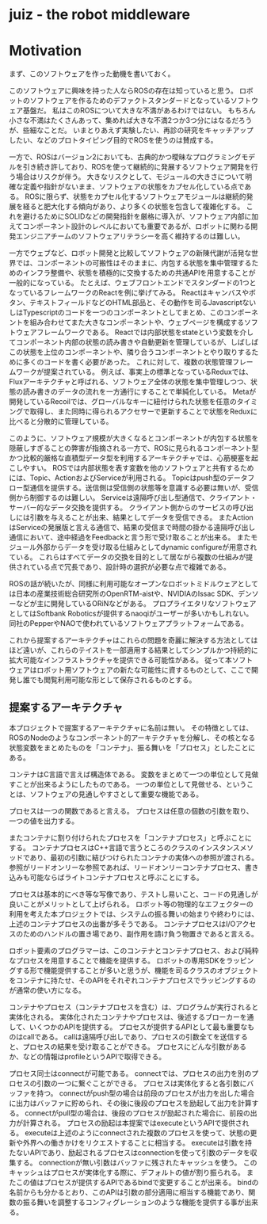 # juiz - the robot middleware

# Motivation

まず、このソフトウェアを作った動機を書いておく。

このソフトウェアに興味を持った人ならROSの存在は知っていると思う。
ロボットのソフトウェアを作るためのデファクトスタンダードとなっているソフトウェア基盤だ。
私はこのROSについて大きな不満があるわけではない。
もちろん小さな不満はたくさんあって、集めれば大きな不満2つか3つ分にはなるだろうが、些細なことだ。
いまとりあえず実験したい、再診の研究をキャッチアップしたい、などのプロトタイピング目的でROSを使うのは賛成する。

一方で、ROSはバージョン2においても、古典的かつ曖昧なプログラミングモデルを引き続き許しており、ROSを使って継続的に発展するソフトウェア開発を行う場合はリスクが伴う。
大きなリスクとして、モジュールの大きさについて明確な定義や指針がないまま、ソフトウェアの状態をカプセル化している点である。
ROSに限らず、状態をカプセル化するソフトウェアモジュールは継続的発展を経ると肥大化する傾向があり、より多くの状態を包含して複雑化する。
これを避けるためにSOLIDなどの開発指針を厳格に導入が、ソフトウェア内部に加えてコンポーネント設計のレベルにおいても重要であるが、ロボットに関わる開発エンジニアチームのソフトウェアリテラシーを高く維持するのは難しい。

一方でウェブなど、ロボット開発と比較してソフトウェアの新陳代謝が活発な世界では、コンポーネントの可搬性はそのままに、内包する状態を集中管理するためのインフラ整備や、状態を積極的に交換するための共通APIを用意することが一般的になっている。
たとえば、ウェブフロントエンドでスタンダードの1つとなっているフレームワークのReactを例に挙げてみる。
Reactはキャンバスやボタン、テキストフィールドなどのHTML部品と、その動作を司るJavascriptないしはTypescriptのコードを一つのコンポーネントとしてまとめ、このコンポーネントを組み合わせてまた大きなコンポーネントや、ウェブページを構成するソフトウェアフレームワークである。
Reactでは内部状態をstateという変数を介してコンポーネント内部の状態の読み書きや自動更新を管理しているが、しばしばこの状態を上位のコンポーネントや、隣り合うコンポーネントとやり取りするために多くのコードを書く必要があった。
これに対して、複数の状態管理フレームワークが提案されている。
例えば、事実上の標準となっているReduxでは、Fluxアーキテクチャと呼ばれる、ソフトウェア全体の状態を集中管理しつつ、状態の読み書きのデータの流れを一方通行にすることで単純化している。
Metaが開発しているRecoilでは、グローバルなキーに紐付けられた状態を任意のタイミングで取得し、また同時に得られるアクセサーで更新することで状態をReduxに比べると分散的に管理している。


このように、ソフトウェア規模が大きくなるとコンポーネントが内包する状態を隠蔽しすぎることの弊害が指摘される一方で、ROSに見られるコンポーネント型かつ比較的厳格な直積型データ型を利用するアーキテクチャでは、心筋梗塞を起こしやすい。
ROSでは内部状態を表す変数を他のソフトウェアと共有するためには、Topic、ActionおよびServiceが利用される。
Topicはpush型のデータフロー型通信を提供する。送信側は受信側の状態等を意識する必要は無いが、受信側から制御するのは難しい。
Serviceは遠隔呼び出し型通信で、クライアント・サーバー的なデータ交換を提供する。
クライアント側からのサービスの呼び出しには引数を与えることが出来、結果としてデータを受信できる。
またActionはServiceの発展版と言える通信で、結果の受信まで時間の掛かる遠隔呼び出し通信において、途中経過をFeedbackと言う形で受け取ることが出来る。
またモジュール外部からデータを受け取る仕組みとしてdynamic configureが用意されている。
これらはすべてデータの交換を目的として居ながら複数の仕組みが提供されている点で冗長であり、設計時の選択が必要な点で複雑である。

ROSの話が続いたが、同様に利用可能なオープンなロボットミドルウェアとしては日本の産業技術総合研究所のOpenRTM-aistや、NVIDIAのIssac SDK、デンソーなどが主に開発しているORiNなどがある。
プロプライエタリなソフトウェアとしてはSoftbank Roboticsが提供するnaoqiがユーザーが多いかもしれない。同社のPepperやNAOで使われているソフトウェアプラットフォームである。

これから提案するアーキテクチャはこれらの問題を奇麗に解決する方法としてはほど遠いが、これらのテイストを一部適用する結果としてシンプルかつ持続的に拡大可能なインフラストラクチャを提供できる可能性がある。
従って本ソフトウェアはロボット用ソフトウェアの新たな可能性に資するものとして、ここで開発し誰でも閲覧利用可能な形として保存されるものとする。



## 提案するアーキテクチャ

本プロジェクトで提案するアーキテクチャに名前は無い。
その特徴としては、ROSのNodeのようなコンポーネント的アーキテクチャを分解し、その核となる状態変数をまとめたものを「コンテナ」、振る舞いを「プロセス」としたことにある。

コンテナはC言語で言えば構造体である。
変数をまとめて一つの単位として見做すことが出来るようにしたものである。
一つの単位として見做せる、ということは、ソフトウェアの見通しやすさとして重要な機能である。

プロセスは一つの関数であると言える。
プロセスは任意の個数の引数を取り、一つの値を出力する。

またコンテナに割り付けられたプロセスを「コンテナプロセス」と呼ぶことにする。
コンテナプロセスはC++言語で言うところのクラスのインスタンスメソッドであり、最初の引数に結びつけられたコンテナの実体への参照が渡される。
参照がリードオンリーな参照であれば、リードオンリーコンテナプロセス、書き込みも可能ならばライトコンテナプロセスと呼ぶことにする。

プロセスは基本的にべき等な写像であり、テストし易いこと、コードの見通しが良いことがメリットとして上げられる。
ロボット等の物理的なエフェクターの利用を考えた本プロジェクトでは、システムの振る舞いの始まりや終わりには、上述のコンテナプロセスの出番が多そうである。
コンテナプロセスはI/Oアクセスのためのハンドルの置き場であり、副作用を請け負う物置きであると言える。

ロボット要素のプログラマーは、このコンテナとコンテナプロセス、および純粋なプロセスを用意することで機能を提供する。
ロボットの専用SDKをラッピングする形で機能提供することが多いと思うが、機能を司るクラスのオブジェクトをコンテナに持たせ、そのAPIをそれぞれコンテナプロセスでラッピングするのが通常の使い方になる。

コンテナやプロセス（コンテナプロセスを含む）は、プログラムが実行されると実体化される。
実体化されたコンテナやプロセスは、後述するブローカーを通して、いくつかのAPIを提供する。
プロセスが提供するAPIとして最も重要なものはcallである。
callは遠隔呼び出しであり、プロセスの引数全てを送信すると、プロセスの結果を受け取ることができる。
プロセスにどんな引数があるか、などの情報はprofileというAPIで取得できる。

プロセス同士はconnectが可能である。
connectでは、プロセスの出力を別のプロセスの引数の一つに繋ぐことができる。
プロセスは実体化すると各引数にバッファを持つ。
connectがpush型の場合は前段のプロセスが出力を出した場合に出力はバッファに貯められ、その後に後段のプロセスを励起して出力を計算する。
connectがpull型の場合は、後段のプロセスが励起された場合に、前段の出力が計算される。
プロセスの励起は本提案ではexecuteというAPIで提供される。
executeは上述のようにconnectされた複数のプロセスを使って、状態の更新や外界への働きかけをリクエストすることに相当する。
executeは引数を持たないAPIであり、励起されるプロセスはconnectionを使って引数のデータを収集する。
connectionが無い引数はバッファに残されたキャッシュを使う。
このキャッシュはプロセスが実体化する際に、デフォルトの値が割り振られる。
またこの値はプロセスが提供するAPIであるbindで変更することが出来る。
bindの名前からも分かるとおり、このAPIは引数の部分適用に相当する機能であり、関数の振る舞いを調整するコンフィグレーションのような機能を提供する事が出来る。
